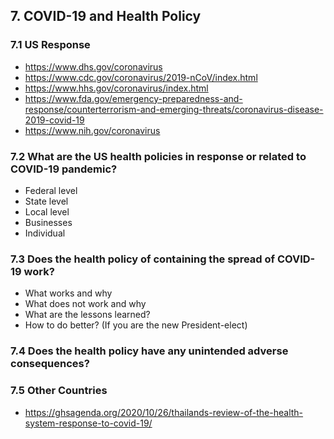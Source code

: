 ## 7. COVID-19 and Health Policy
### 7.1 US Response 
- https://www.dhs.gov/coronavirus
- https://www.cdc.gov/coronavirus/2019-nCoV/index.html
- https://www.hhs.gov/coronavirus/index.html
- https://www.fda.gov/emergency-preparedness-and-response/counterterrorism-and-emerging-threats/coronavirus-disease-2019-covid-19
- https://www.nih.gov/coronavirus
### 7.2 What are the US health policies in response or related to COVID-19 pandemic? 
- Federal level
- State level
- Local level
- Businesses
- Individual
### 7.3 Does the health policy of containing the spread of COVID-19 work?
- What works and why
- What does not work and why
- What are the lessons learned?
- How to do better? (If you are the new President-elect)
### 7.4 Does the health policy have any unintended adverse consequences?
### 7.5 Other Countries
- https://ghsagenda.org/2020/10/26/thailands-review-of-the-health-system-response-to-covid-19/
